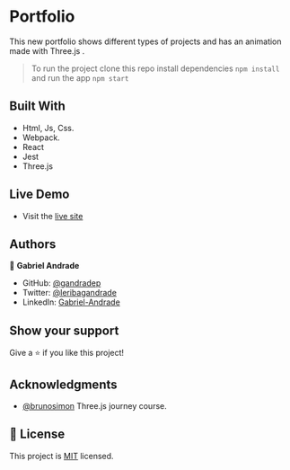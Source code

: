 # Portfolio
This new portfolio shows different types of projects and has an animation made with Three.js .

> To run the project clone this repo install dependencies `npm install` and run the app `npm start`

## Built With

- Html, Js, Css.
- Webpack.
- React
- Jest
- Three.js
## Live Demo
- Visit the [live site](https://gandradep.com/)
<!-- - Visit the [app](https://gandr) on the browser. -->

## Authors

👤 **Gabriel Andrade**

- GitHub: [@gandradep](https://github.com/gandradep)
- Twitter: [@leribagandrade](https://twitter.com/leribagandrade)
- LinkedIn: [Gabriel-Andrade](https://www.linkedin.com/in/gabriel-andrade-silla-turca/)


## Show your support

Give a ⭐️ if you like this project!

## Acknowledgments
- [@brunosimon](https://github.com/brunosimon/) Three.js journey course.


## 📝 License
This project is [MIT](./LICENSE) licensed.